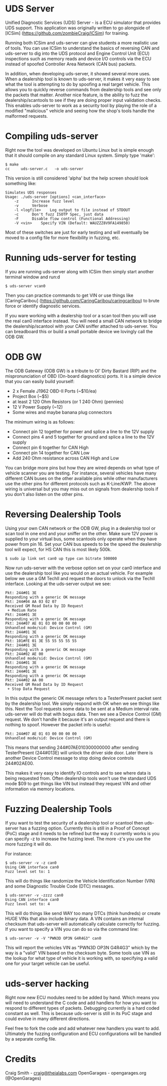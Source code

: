 UDS Server
==========

Unified Diagnostic Services (UDS) Server - is a ECU simulator that provides UDS support.
This application was originally written to go alongside of [ICSim] (https://github.com/zombieCraig/ICSim)
for training.

Running both ICSim and uds-server can give students a more realistic use of tools.  You can use
ICSim to understand the basics of reversing CAN and uds-server to dig into the UDS protocol
and Engine Control Unit (ECU) inspections such as memory reads and device I/O controls via the ECU instead of spoofed
Controller Area Network (CAN bus) packets.

In addition, when developing uds-server, it showed several more uses.  When a dealership tool
is known to uds-server, it makes it very easy to see what the tool is attempting to do by spoofing
a real target vehicle.  This allows you to quickly reverse commands from dealership tools and
see only the packets that matter.  Another nice feature, is the ability to fuzz the
dealership/scantools to see if they are doing proper input validation checks.  This enables
uds-server to work as a security tool by playing the role of a modified "malicious" vehicle and
seeing how the shop's tools handle the malformed requests.


Compiling uds-server
====================

Right now the tool was developed on Ubuntu Linux but is simple enough that it should compile on
any standard Linux system.  Simply type 'make':

```
$ make
cc     uds-server.c   -o uds-server
```

This version is still considered 'alpha' but the help screen should look something like:

```
Simulates UDS responses
Usage: ./uds-server [options] <can_interface>
	-z		Increase fuzz level
	-v		Verbose
	-l <logfile>	Log output to file instead of STDOUT
	-c		Don't fuzz ISOTP Spec, just data
	-F		Disable flow control (Functional Addressing)
	-V <vin>	Specify VIN (Default: WAUZZZ8V9FA149850)
```

Most of these switches are just for early testing and will eventually be moved
to a config file for more flexibility in fuzzing, etc.

Running uds-server for testing
==============================

If you are running uds-server along with ICSim then simply start another terminal window and
run:d

```
$ uds-server vcan0
```

Then you can practice commands to get VIN or use things like [CaringCaribou] (https://github.com/CaringCaribou/caringcaribou) to brute force or identify diagnostic services.

If you ware working with a dealership tool or a scan tool then you will use the real can0 interface
instead.  You will need a small CAN network to bridge the dealership/scantool with your CAN
sniffer attached to uds-server.  You can breadboard this or build a small portable device we lovingly
call the ODB GW.


ODB GW
======

The ODB Gateway (ODB GW) is a tribute to Ol' Dirty Bastard (RIP) and the mispronunciation 
of OBD (On-board diagnostics) ports.  It is a simple device that you can easily build yourself:

* 2 x Female J1962 OBD-II Ports (~$10/ea)
* Project Box (~$5)
* at least 2 120 Ohm Resistors (or 1 240 Ohm) (pennies)
* 12 V Power Supply (~12)
* Some wires and maybe banana plug connectors

The minimum wiring is as follows:

* Connect pin 12 together for power and splice a line to the 12V supply
* Connect pins 4 and 5 together for ground and splice a line to the 12V supply
* Connect pin 6 together for CAN High
* Connect pin 14 together for CAN Low
* Add 240 Ohm resistance across CAN High and Low

You can bridge more pins but how they are wired depends on what type of vehicle scanner you
are testing.  For instance, several vehicles have many different CAN buses on the other
available pins while other manufacturers use the other pins for different protocols such
as K-Line/KWP.  The above wiring is universal but you may miss out on signals from
dealership tools if you don't also listen on the other pins.

Reversing Dealership Tools
==========================

Using your own CAN network or the ODB GW, plug in a dealership tool or scan tool in one end and 
your sniffer on the other.  Make sure 12V power is supplied to your virtual bus, some scantools
only operate when they have power from pin 16.  Set your CAN bus speeds to be the speed
the dealership tool will expect, for HS CAN this is most likely 500k.

```
$ sudo ip link set can0 up type can bitrate 500000
```

Now run uds-server with the verbose option set on your can0 interface and use the
dealership tool like you would on an actual vehicle.  For example below we use a GM TechII
and request the doors to unlock via the TechII interface.  Looking at the uds-server output
we see:

```
Pkt: 244#01 3E 
Responding with a generic OK message
Pkt: 244#04 AA 03 02 07 
Received GM Read Data by ID Request
 + Medium Rate
Pkt: 244#01 3E 
Responding with a generic OK message
Pkt: 244#07 AE 01 03 00 00 00 00 
Unhandled mode/sid: Device Control (GM)
Pkt: 244#01 3E 
Responding with a generic OK message
Pkt: 101#FE 01 3E 55 55 55 55 55 
Pkt: 244#01 3E 
Responding with a generic OK message
Pkt: 244#02 AE 00 
Unhandled mode/sid: Device Control (GM)
Pkt: 244#01 3E 
Responding with a generic OK message
Pkt: 244#01 3E 
Responding with a generic OK message
Pkt: 244#02 AA 00 
Received GM Read Data by ID Request
 + Stop Data Request
```

In this output the generic OK message refers to a TesterPresent packet sent by the dealership
tool.  We simply respond with OK when we see things like this.  Next the Tool requests some
data to be sent at a Medium interval rate.  uds-server will do that with bogus data.  Then we see
a Device Control (GM) request.  We don't handle it because it's an output request and there is
nothing to spoof.  However the packet info is useful:

```
Pkt: 244#07 AE 01 03 00 00 00 00
Unhandled mode/sid: Device Control (GM)
```

This means that sending 244#07AE010300000000 after sending TesterPresent (244#013E) will unlock
the driver side door.  Later there is another Device Control message to stop doing device
controls 244#02AE00.

This makes it very easy to identify IO controls and to see where data is being requested from.
Often dealership tools won't use the standard UDS mode $09 to get things like VIN but instead they
request VIN and other information via memory locations.

Fuzzing Dealership Tools
========================

If you want to test the security of a dealership tool or scantool then uds-server has a fuzzing
option.  Currently this is still in a Proof of Concept (PoC) stage and it needs to be refined but
the way it currently works is you can specify -z to increase the fuzzing level.  The more -z's you
use the more fuzzing it will do.

For instance:

```
$ uds-server -v -z can0
Using CAN interface can0
Fuzz level set to: 1
```
This will do things like randomize the Vehicle Identification Number (VIN) and some Diagnostic 
Trouble Code (DTC) messages.

```
$ uds-server -v -zzzz can0
Using CAN interface can0
Fuzz level set to: 4
```
This will do things like send WAY too many DTCs (think hundreds) or create HUGE VINs that
also include binary data.  A VIN contains an internal checksum that uds-server will automatically
calculate correctly for fuzzing.  If you want to specify a VIN you can do so via the command
line:

```
$ uds-server -v -V "PWN3D OP3N G4R4G3" can0
```

This will report the vehicles VIN as "PWN3D OP3N G4R4G3" which by the way is a "valid" VIN based on the
checksum byte.  Some tools use VIN as the lookup for what type of vehicle it is working with, so
specifying a valid one for your target vehicle can be useful.

uds-server hacking
==================

Right now new ECU modules need to be added by hand.  Which means you will need to understand the C
code and add handlers for how you want to respond to different types of packets.  Debugging currently
is a hard coded constant as well.  This is because uds-server is still in its PoC stage and could
evolve in many different directions.

Feel free to fork the code and add whatever new handlers you want to add.  Ultimately the fuzzing
configuration and ECU configurations will be handled by a separate config file.

Credits
=======
Craig Smith - craig@theialabs.com
OpenGarages - opengarages.org (@OpenGarages)
